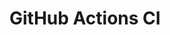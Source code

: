 # GitHub Actions CI


























































































































































































































































































































































































































































































































































































































































































































































































































































































































































































































































































































































































































































































































































































































































































































































































































































































































































































































































































































































































































































































































































































